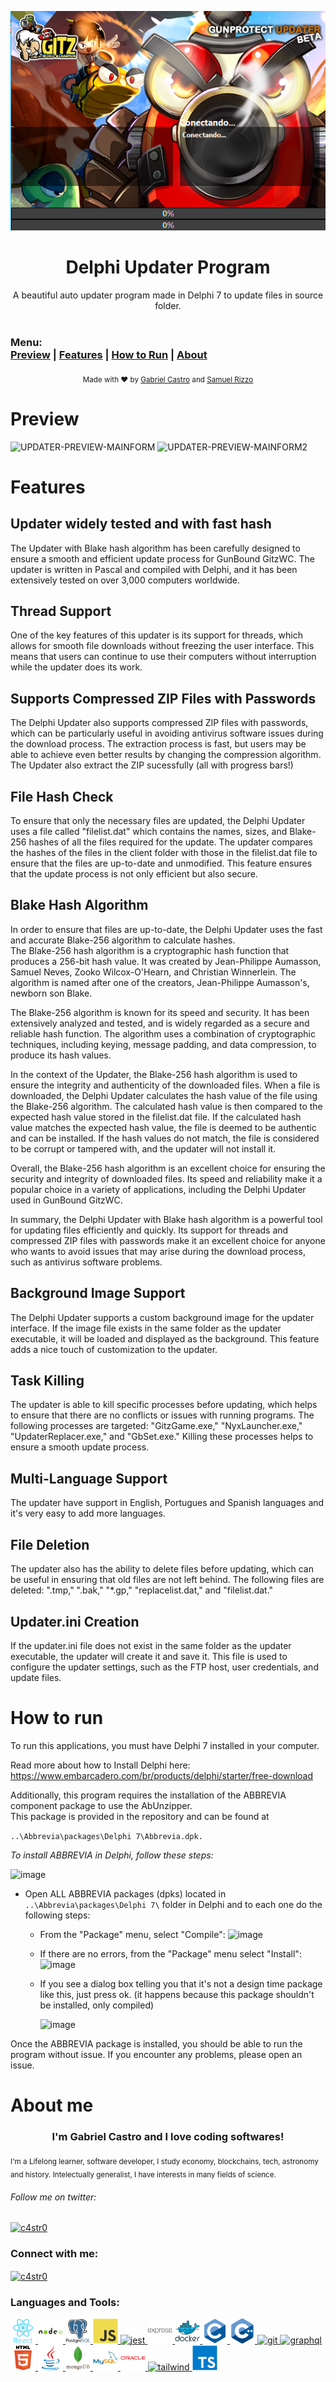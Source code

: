 <p  align="center"><img  src="preview/preview-mainform.png"  alt="PREVIEW"  ></p>
<h1  align="center">Delphi Updater Program</h1>
<div  align="center">
A beautiful auto updater program made in Delphi 7 to update files in source folder. 
<br/>  <br/>

</div>

<div Quick Links="center">
  <h3>Menu:<br>
    <a href="#preview">Preview</a><span> | </span>
    <a href="#features">Features</a><span> | </span>
    <a href="#how-to-run">How to Run</a><span> | </span>
    <a href="#about-me">About</a><span>
  </h3>
  <div align="center"><sub>Made with ❤︎ by <a href="https://github.com/zC4sTr0">Gabriel Castro</a> and <a href="https://github.com/samuelrizzo">Samuel Rizzo</a></sub></div>
</div>

# Preview

<img  src="preview/download-2.gif"  alt="UPDATER-PREVIEW-MAINFORM"/>
<img  src="preview/download-ok.gif"  alt="UPDATER-PREVIEW-MAINFORM2"/>
 
# Features

## Updater widely tested and with fast hash
The Updater with Blake hash algorithm has been carefully designed to ensure a smooth and efficient update process for GunBound GitzWC. The updater is written in Pascal and compiled with Delphi, and it has been extensively tested on over 3,000 computers worldwide.

## Thread Support
One of the key features of this updater is its support for threads, which allows for smooth file downloads without freezing the user interface. This means that users can continue to use their computers without interruption while the updater does its work.

## Supports Compressed ZIP Files with Passwords
The Delphi Updater also supports compressed ZIP files with passwords, which can be particularly useful in avoiding antivirus software issues during the download process. The extraction process is fast, but users may be able to achieve even better results by changing the compression algorithm.<br>
The Updater also extract the ZIP sucessfully (all with progress bars!)

## File Hash Check
To ensure that only the necessary files are updated, the Delphi Updater uses a file called "filelist.dat" which contains the names, sizes, and Blake-256 hashes of all the files required for the update. The updater compares the hashes of the files in the client folder with those in the filelist.dat file to ensure that the files are up-to-date and unmodified. This feature ensures that the update process is not only efficient but also secure.

## Blake Hash Algorithm

In order to ensure that files are up-to-date, the Delphi Updater uses the fast and accurate Blake-256 algorithm to calculate hashes. <br>
The Blake-256 hash algorithm is a cryptographic hash function that produces a 256-bit hash value. It was created by Jean-Philippe Aumasson, Samuel Neves, Zooko Wilcox-O'Hearn, and Christian Winnerlein. The algorithm is named after one of the creators, Jean-Philippe Aumasson's, newborn son Blake.

The Blake-256 algorithm is known for its speed and security. It has been extensively analyzed and tested, and is widely regarded as a secure and reliable hash function. The algorithm uses a combination of cryptographic techniques, including keying, message padding, and data compression, to produce its hash values.

In the context of the Updater, the Blake-256 hash algorithm is used to ensure the integrity and authenticity of the downloaded files. When a file is downloaded, the Delphi Updater calculates the hash value of the file using the Blake-256 algorithm. The calculated hash value is then compared to the expected hash value stored in the filelist.dat file. If the calculated hash value matches the expected hash value, the file is deemed to be authentic and can be installed. If the hash values do not match, the file is considered to be corrupt or tampered with, and the updater will not install it.

Overall, the Blake-256 hash algorithm is an excellent choice for ensuring the security and integrity of downloaded files. Its speed and reliability make it a popular choice in a variety of applications, including the Delphi Updater used in GunBound GitzWC.

In summary, the Delphi Updater with Blake hash algorithm is a powerful tool for updating files efficiently and quickly. Its support for threads and compressed ZIP files with passwords make it an excellent choice for anyone who wants to avoid issues that may arise during the download process, such as antivirus software problems.

## Background Image Support
The Delphi Updater supports a custom background image for the updater interface. If the image file exists in the same folder as the updater executable, it will be loaded and displayed as the background. This feature adds a nice touch of customization to the updater.

## Task Killing
The updater is able to kill specific processes before updating, which helps to ensure that there are no conflicts or issues with running programs. The following processes are targeted: "GitzGame.exe," "NyxLauncher.exe," "UpdaterReplacer.exe," and "GbSet.exe." Killing these processes helps to ensure a smooth update process.

## Multi-Language Support
The updater have support in English, Portugues and Spanish languages and it's very easy to add more languages.

## File Deletion
The updater also has the ability to delete files before updating, which can be useful in ensuring that old files are not left behind. The following files are deleted: ".tmp," ".bak," "*.gp," "replacelist.dat," and "filelist.dat."

## Updater.ini Creation
If the updater.ini file does not exist in the same folder as the updater executable, the updater will create it and save it. This file is used to configure the updater settings, such as the FTP host, user credentials, and update files.

# How to run

To run this applications, you must have Delphi 7 installed in your computer.

Read more about how to Install Delphi here: https://www.embarcadero.com/br/products/delphi/starter/free-download

Additionally, this program requires the installation of the ABBREVIA component package to use the AbUnzipper. <br>
This package is provided in the repository and can be found at 

`` ..\Abbrevia\packages\Delphi 7\Abbrevia.dpk. ``
  

_To install ABBREVIA in Delphi, follow these steps:_

  ![image](https://github.com/zC4sTr0/delphi-autoupdater-gunbound/assets/38432614/0936d082-4131-4ea2-ad79-e84358abf8af)
  
- Open ALL ABBREVIA packages (dpks) located in `` ..\Abbrevia\packages\Delphi 7\`` folder in Delphi and to each one do the following steps:
  
  - From the "Package" menu, select "Compile": ![image](https://github.com/zC4sTr0/delphi-autoupdater-gunbound/assets/38432614/d16dde07-1bea-4b87-9f06-bc0c00f49877)
  
  
  
  - If there are no errors, from the "Package" menu select "Install": ![image](https://github.com/zC4sTr0/delphi-autoupdater-gunbound/assets/38432614/a994fe2c-c6a2-4cac-a01c-551bb0da8b23)
  
  
  - If you see a dialog box telling you that it's not a design time package like this, just press ok. (it happens because this package shouldn't be installed, only compiled)
  
    ![image](https://github.com/zC4sTr0/delphi-autoupdater-gunbound/assets/38432614/ac84ba72-3264-471e-8518-91813bae513c)
  
  
Once the ABBREVIA package is installed, you should be able to run the program without issue. If you encounter any problems, please open an issue.

# About me

<h3  align="center"> I'm Gabriel Castro and I love coding softwares!</h3>

<sub  align="center">I'm a Lifelong learner, software developer, I study economy, blockchains, tech, astronomy and history. Intelectually generalist, I have interests in many fields of science. </sub>
  
###### Follow me on twitter:

<p  align="left">  <a  href="https://twitter.com/c4str0"  target="blank"><img  src="https://img.shields.io/twitter/follow/c4str0?logo=twitter&style=for-the-badge"  alt="c4str0"/></a>  </p>

<h3  align="left">Connect with me:</h3>

<p  align="left">

<a  href="https://twitter.com/c4str0"  target="blank"><img  align="center" src="https://raw.githubusercontent.com/rahuldkjain/github-profile-readme-generator/master/src/images/icons/Social/twitter.svg"  alt="c4str0"  height="30"  width="40"/></a>

</p>

<h3  align="left">Languages and Tools:</h3>

  

<p  align="left"><a  href="https://reactjs.org/"  target="_blank"  rel="noreferrer">  <img  src="https://raw.githubusercontent.com/devicons/devicon/master/icons/react/react-original-wordmark.svg"  alt="react"  width="40"  height="40"/>  </a><a  href="https://nodejs.org"  target="_blank"  rel="noreferrer">  <img  src="https://raw.githubusercontent.com/devicons/devicon/master/icons/nodejs/nodejs-original-wordmark.svg"  alt="nodejs"  width="40"  height="40"/>  </a>  <a  href="https://www.postgresql.org"  target="_blank"  rel="noreferrer">  <img  src="https://raw.githubusercontent.com/devicons/devicon/master/icons/postgresql/postgresql-original-wordmark.svg"  alt="postgresql"  width="40"  height="40"/>  </a><a  href="https://developer.mozilla.org/en-US/docs/Web/JavaScript"  target="_blank"  rel="noreferrer">  <img  src="https://raw.githubusercontent.com/devicons/devicon/master/icons/javascript/javascript-original.svg"  alt="javascript"  width="40"  height="40"/>  </a>  <a  href="https://jestjs.io"  target="_blank"  rel="noreferrer">  <img  src="https://www.vectorlogo.zone/logos/jestjsio/jestjsio-icon.svg"  alt="jest"  width="40"  height="40"/>  </a><a  href="https://expressjs.com"  target="_blank"  rel="noreferrer">  <img  src="https://raw.githubusercontent.com/devicons/devicon/master/icons/express/express-original-wordmark.svg"  alt="express"  width="40"  height="40"/>  </a><a  href="https://www.docker.com/"  target="_blank"  rel="noreferrer">  <img  src="https://raw.githubusercontent.com/devicons/devicon/master/icons/docker/docker-original-wordmark.svg"  alt="docker"  width="40"  height="40"/>  </a><a  href="https://www.cprogramming.com/"  target="_blank"  rel="noreferrer">  <img  src="https://raw.githubusercontent.com/devicons/devicon/master/icons/c/c-original.svg"  alt="c"  width="40"  height="40"/>  </a>  <a  href="https://www.w3schools.com/cpp/"  target="_blank"  rel="noreferrer">  <img  src="https://raw.githubusercontent.com/devicons/devicon/master/icons/cplusplus/cplusplus-original.svg"  alt="cplusplus"  width="40"  height="40"/>  </a>  <a  href="https://git-scm.com/"  target="_blank"  rel="noreferrer">  <img  src="https://www.vectorlogo.zone/logos/git-scm/git-scm-icon.svg"  alt="git"  width="40"  height="40"/>  </a>  <a  href="https://graphql.org"  target="_blank"  rel="noreferrer">  <img  src="https://www.vectorlogo.zone/logos/graphql/graphql-icon.svg"  alt="graphql"  width="40"  height="40"/>  </a>  <a  href="https://www.w3.org/html/"  target="_blank"  rel="noreferrer">  <img  src="https://raw.githubusercontent.com/devicons/devicon/master/icons/html5/html5-original-wordmark.svg"  alt="html5"  width="40"  height="40"/>  </a>  <a  href="https://www.java.com"  target="_blank"  rel="noreferrer">  <img  src="https://raw.githubusercontent.com/devicons/devicon/master/icons/java/java-original.svg"  alt="java"  width="40"  height="40"/>  </a>  <a  href="https://www.mongodb.com/"  target="_blank"  rel="noreferrer">  <img  src="https://raw.githubusercontent.com/devicons/devicon/master/icons/mongodb/mongodb-original-wordmark.svg"  alt="mongodb"  width="40"  height="40"/>  </a>  <a  href="https://www.mysql.com/"  target="_blank"  rel="noreferrer">  <img  src="https://raw.githubusercontent.com/devicons/devicon/master/icons/mysql/mysql-original-wordmark.svg"  alt="mysql"  width="40"  height="40"/>  </a>  <a  href="https://www.oracle.com/"  target="_blank"  rel="noreferrer">  <img  src="https://raw.githubusercontent.com/devicons/devicon/master/icons/oracle/oracle-original.svg"  alt="oracle"  width="40"  height="40"/>  </a>  <a  href="https://tailwindcss.com/"  target="_blank"  rel="noreferrer">  <img  src="https://www.vectorlogo.zone/logos/tailwindcss/tailwindcss-icon.svg"  alt="tailwind"  width="40"  height="40"/>  </a>  <a  href="https://www.typescriptlang.org/"  target="_blank"  rel="noreferrer">  <img  src="https://raw.githubusercontent.com/devicons/devicon/master/icons/typescript/typescript-original.svg"  alt="typescript"  width="40"  height="40"/>  </a>  </p>
